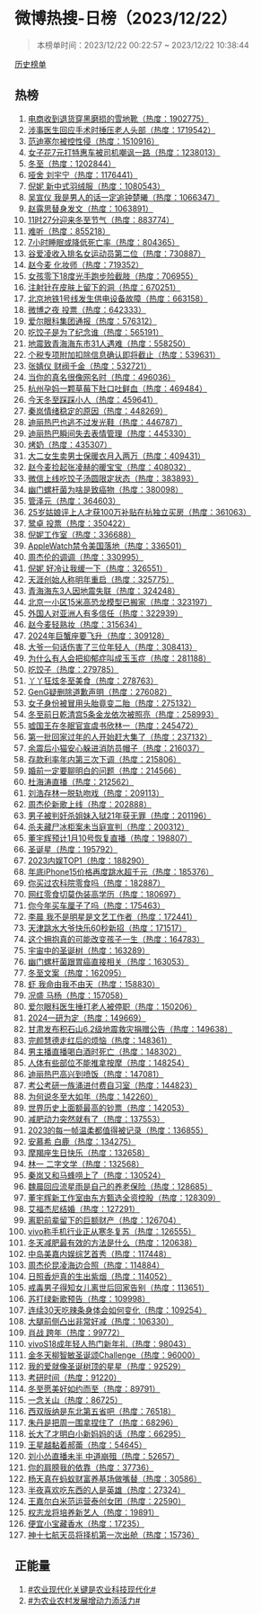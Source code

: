 <h1>
微博热搜-日榜（2023/12/22）
</h1>
<blockquote>
<p>
本榜单时间：2023/12/22 00:22:57 ~ 2023/12/22 10:38:44
</p>
</blockquote>
<p>
<a href="https://github.com/daifee/weibo-hot-search/tree/main/archives/daily">历史榜单</a>
</p>
<h2>
热榜
</h2>
<ol>

<li>
<a href="https://s.weibo.com/weibo?q=%23%E7%94%B5%E5%95%86%E6%94%B6%E5%88%B0%E9%80%80%E8%B4%A7%E7%A9%BF%E9%BB%91%E7%A3%A8%E6%8D%9F%E7%9A%84%E9%9B%AA%E5%9C%B0%E9%9D%B4%23" target="weibo">
电商收到退货穿黑磨损的雪地靴（热度：1902775）
</a>
</li>

<li>
<a href="https://s.weibo.com/weibo?q=%23%E6%B6%89%E4%BA%8B%E5%8C%BB%E7%94%9F%E5%9B%9E%E5%BA%94%E6%89%8B%E6%9C%AF%E6%97%B6%E6%8D%B6%E5%8E%8B%E8%80%81%E4%BA%BA%E5%A4%B4%E9%83%A8%23" target="weibo">
涉事医生回应手术时捶压老人头部（热度：1719542）
</a>
</li>

<li>
<a href="https://s.weibo.com/weibo?q=%23%E8%8C%83%E8%BF%AA%E5%A1%9E%E5%B0%94%E8%A2%AB%E6%8E%A7%E6%80%A7%E4%BE%B5%23" target="weibo">
范迪塞尔被控性侵（热度：1510916）
</a>
</li>

<li>
<a href="https://s.weibo.com/weibo?q=%23%E5%A5%B3%E5%AD%90%E8%8A%B17%E5%85%83%E6%89%93%E7%89%B9%E6%83%A0%E8%BD%A6%E8%A2%AB%E5%8F%B8%E6%9C%BA%E5%98%B2%E8%AE%BD%E4%B8%80%E8%B7%AF%23" target="weibo">
女子花7元打特惠车被司机嘲讽一路（热度：1238013）
</a>
</li>

<li>
<a href="https://s.weibo.com/weibo?q=%23%E5%86%AC%E8%87%B3%23" target="weibo">
冬至（热度：1202844）
</a>
</li>

<li>
<a href="https://s.weibo.com/weibo?q=%23%E5%93%91%E8%88%8D%20%E5%88%98%E5%AE%87%E5%AE%81%23" target="weibo">
哑舍 刘宇宁（热度：1176441）
</a>
</li>

<li>
<a href="https://s.weibo.com/weibo?q=%23%E5%80%AA%E5%A6%AE%20%E6%96%B0%E4%B8%AD%E5%BC%8F%E7%BE%BD%E7%BB%92%E6%9C%8D%23" target="weibo">
倪妮 新中式羽绒服（热度：1080543）
</a>
</li>

<li>
<a href="https://s.weibo.com/weibo?q=%23%E5%90%B4%E5%AE%A3%E4%BB%AA%20%E6%88%91%E6%98%AF%E7%94%B7%E4%BA%BA%E7%9A%84%E8%AF%9D%E4%B8%80%E5%AE%9A%E8%BF%BD%E9%92%9F%E6%A5%9A%E6%9B%A6%23" target="weibo">
吴宣仪 我是男人的话一定追钟楚曦（热度：1066347）
</a>
</li>

<li>
<a href="https://s.weibo.com/weibo?q=%23%E8%B5%B5%E9%9C%B2%E6%80%9D%E6%9B%BF%E8%BA%AB%E5%8F%91%E6%96%87%23" target="weibo">
赵露思替身发文（热度：1063891）
</a>
</li>

<li>
<a href="https://s.weibo.com/weibo?q=%2311%E6%97%B627%E5%88%86%E8%BF%8E%E6%9D%A5%E5%86%AC%E8%87%B3%E8%8A%82%E6%B0%94%23" target="weibo">
11时27分迎来冬至节气（热度：883774）
</a>
</li>

<li>
<a href="https://s.weibo.com/weibo?q=%23%E9%9A%BE%E5%90%AC%23" target="weibo">
难听（热度：855218）
</a>
</li>

<li>
<a href="https://s.weibo.com/weibo?q=%237%E5%B0%8F%E6%97%B6%E7%9D%A1%E7%9C%A0%E6%88%96%E9%99%8D%E4%BD%8E%E6%AD%BB%E4%BA%A1%E7%8E%87%23" target="weibo">
7小时睡眠或降低死亡率（热度：804365）
</a>
</li>

<li>
<a href="https://s.weibo.com/weibo?q=%23%E8%B0%B7%E7%88%B1%E5%87%8C%E6%94%B6%E5%85%A5%E6%8E%92%E5%90%8D%E5%A5%B3%E8%BF%90%E5%8A%A8%E5%91%98%E7%AC%AC%E4%BA%8C%E4%BD%8D%23" target="weibo">
谷爱凌收入排名女运动员第二位（热度：730887）
</a>
</li>

<li>
<a href="https://s.weibo.com/weibo?q=%23%E8%B5%B5%E4%BB%8A%E9%BA%A6%20%E5%8C%96%E5%A6%86%E5%B8%88%23" target="weibo">
赵今麦 化妆师（热度：719352）
</a>
</li>

<li>
<a href="https://s.weibo.com/weibo?q=%23%E5%A5%B3%E5%AD%A9%E9%9B%B6%E4%B8%8B18%E5%BA%A6%E5%85%89%E6%89%8B%E8%B7%91%E6%AD%A5%E9%99%A9%E6%88%AA%E8%82%A2%23" target="weibo">
女孩零下18度光手跑步险截肢（热度：706955）
</a>
</li>

<li>
<a href="https://s.weibo.com/weibo?q=%23%E6%B3%A8%E5%B0%84%E9%92%88%E5%9C%A8%E7%9A%AE%E8%82%A4%E4%B8%8A%E7%95%99%E4%B8%8B%E7%9A%84%E6%B4%9E%23" target="weibo">
注射针在皮肤上留下的洞（热度：670251）
</a>
</li>

<li>
<a href="https://s.weibo.com/weibo?q=%23%E5%8C%97%E4%BA%AC%E5%9C%B0%E9%93%811%E5%8F%B7%E7%BA%BF%E5%8F%91%E7%94%9F%E4%BE%9B%E7%94%B5%E8%AE%BE%E5%A4%87%E6%95%85%E9%9A%9C%23" target="weibo">
北京地铁1号线发生供电设备故障（热度：663158）
</a>
</li>

<li>
<a href="https://s.weibo.com/weibo?q=%23%E5%BE%AE%E5%8D%9A%E4%B9%8B%E5%A4%9C%20%E6%8A%95%E7%A5%A8%23" target="weibo">
微博之夜 投票（热度：642333）
</a>
</li>

<li>
<a href="https://s.weibo.com/weibo?q=%23%E7%88%B1%E5%B0%94%E7%9C%BC%E7%A7%91%E9%9B%86%E5%9B%A2%E9%80%9A%E6%8A%A5%23" target="weibo">
爱尔眼科集团通报（热度：576312）
</a>
</li>

<li>
<a href="https://s.weibo.com/weibo?q=%23%E5%90%83%E9%A5%BA%E5%AD%90%E6%98%AF%E4%B8%BA%E4%BA%86%E7%BA%AA%E5%BF%B5%E8%B0%81%23" target="weibo">
吃饺子是为了纪念谁（热度：565191）
</a>
</li>

<li>
<a href="https://s.weibo.com/weibo?q=%23%E5%9C%B0%E9%9C%87%E8%87%B4%E9%9D%92%E6%B5%B7%E6%B5%B7%E4%B8%9C%E5%B8%8231%E4%BA%BA%E9%81%87%E9%9A%BE%23" target="weibo">
地震致青海海东市31人遇难（热度：558250）
</a>
</li>

<li>
<a href="https://s.weibo.com/weibo?q=%23%E4%B8%AA%E7%A8%8E%E4%B8%93%E9%A1%B9%E9%99%84%E5%8A%A0%E6%89%A3%E9%99%A4%E4%BF%A1%E6%81%AF%E7%A1%AE%E8%AE%A4%E5%8D%B3%E5%B0%86%E6%88%AA%E6%AD%A2%23" target="weibo">
个税专项附加扣除信息确认即将截止（热度：539631）
</a>
</li>

<li>
<a href="https://s.weibo.com/weibo?q=%23%E5%BC%A0%E5%A9%A7%E4%BB%AA%20%E8%B4%A2%E9%98%80%E5%8D%83%E9%87%91%23" target="weibo">
张婧仪 财阀千金（热度：532721）
</a>
</li>

<li>
<a href="https://s.weibo.com/weibo?q=%23%E5%BD%93%E4%BD%A0%E7%9A%84%E7%9C%9F%E5%90%8D%E5%BE%88%E5%83%8F%E7%BD%91%E5%90%8D%E6%97%B6%23" target="weibo">
当你的真名很像网名时（热度：496036）
</a>
</li>

<li>
<a href="https://s.weibo.com/weibo?q=%23%E6%9D%AD%E5%B7%9E%E5%AD%95%E5%A6%88%E4%B8%80%E9%A2%97%E8%8D%89%E8%8E%93%E4%B8%8B%E8%82%9A%E5%8F%A3%E5%90%90%E9%B2%9C%E8%A1%80%23" target="weibo">
杭州孕妈一颗草莓下肚口吐鲜血（热度：469484）
</a>
</li>

<li>
<a href="https://s.weibo.com/weibo?q=%23%E4%BB%8A%E5%A4%A9%E5%86%AC%E8%87%B3%E8%B8%A9%E8%B8%A9%E5%B0%8F%E4%BA%BA%23" target="weibo">
今天冬至踩踩小人（热度：459641）
</a>
</li>

<li>
<a href="https://s.weibo.com/weibo?q=%23%E7%A7%A6%E5%B2%9A%E6%83%85%E7%BB%AA%E7%A8%B3%E5%AE%9A%E7%9A%84%E5%8E%9F%E5%9B%A0%23" target="weibo">
秦岚情绪稳定的原因（热度：448269）
</a>
</li>

<li>
<a href="https://s.weibo.com/weibo?q=%23%E8%BF%AA%E4%B8%BD%E7%83%AD%E5%B7%B4%E4%B9%9F%E9%80%83%E4%B8%8D%E8%BF%87%E5%8F%91%E5%85%89%E9%9E%8B%23" target="weibo">
迪丽热巴也逃不过发光鞋（热度：446787）
</a>
</li>

<li>
<a href="https://s.weibo.com/weibo?q=%23%E8%BF%AA%E4%B8%BD%E7%83%AD%E5%B7%B4%E7%9E%AC%E9%97%B4%E5%A4%B1%E5%8E%BB%E8%A1%A8%E6%83%85%E7%AE%A1%E7%90%86%23" target="weibo">
迪丽热巴瞬间失去表情管理（热度：445330）
</a>
</li>

<li>
<a href="https://s.weibo.com/weibo?q=%23%E7%83%A4%E5%A5%B6%23" target="weibo">
烤奶（热度：435307）
</a>
</li>

<li>
<a href="https://s.weibo.com/weibo?q=%23%E5%A4%A7%E4%BA%8C%E5%A5%B3%E7%94%9F%E5%8D%96%E7%94%B7%E5%A3%AB%E4%BF%9D%E6%9A%96%E8%A1%A3%E6%9C%88%E5%85%A5%E4%B8%A4%E4%B8%87%23" target="weibo">
大二女生卖男士保暖衣月入两万（热度：409431）
</a>
</li>

<li>
<a href="https://s.weibo.com/weibo?q=%23%E8%B5%B5%E4%BB%8A%E9%BA%A6%E6%8D%A1%E8%B5%B7%E5%BC%A0%E5%87%8C%E8%B5%AB%E7%9A%84%E6%9A%96%E5%AE%9D%E5%AE%9D%23" target="weibo">
赵今麦捡起张凌赫的暖宝宝（热度：408032）
</a>
</li>

<li>
<a href="https://s.weibo.com/weibo?q=%23%E5%BE%AE%E4%BF%A1%E4%B8%8A%E7%BA%BF%E5%90%83%E9%A5%BA%E5%AD%90%E6%B1%A4%E5%9C%86%E9%99%90%E5%AE%9A%E7%8A%B6%E6%80%81%23" target="weibo">
微信上线吃饺子汤圆限定状态（热度：383893）
</a>
</li>

<li>
<a href="https://s.weibo.com/weibo?q=%23%E5%B9%BD%E9%97%A8%E8%9E%BA%E6%9D%86%E8%8F%8C%E4%B8%BA%E5%95%A5%E6%98%AF%E8%87%B4%E7%99%8C%E7%89%A9%23" target="weibo">
幽门螺杆菌为啥是致癌物（热度：380098）
</a>
</li>

<li>
<a href="https://s.weibo.com/weibo?q=%23%E7%AE%A1%E6%B3%BD%E5%85%83%23" target="weibo">
管泽元（热度：364603）
</a>
</li>

<li>
<a href="https://s.weibo.com/weibo?q=%2325%E5%B2%81%E5%A7%91%E5%A8%98%E8%AF%84%E4%B8%8A%E4%BA%BA%E6%89%8D%E8%8E%B7100%E4%B8%87%E8%A1%A5%E8%B4%B4%E5%9C%A8%E6%9D%AD%E7%8B%AC%E7%AB%8B%E4%B9%B0%E6%88%BF%23" target="weibo">
25岁姑娘评上人才获100万补贴在杭独立买房（热度：361063）
</a>
</li>

<li>
<a href="https://s.weibo.com/weibo?q=%23%E9%B9%AD%E5%8D%93%20%E6%8A%95%E7%A5%A8%23" target="weibo">
鹭卓 投票（热度：350422）
</a>
</li>

<li>
<a href="https://s.weibo.com/weibo?q=%23%E5%80%AA%E5%A6%AE%E5%B7%A5%E4%BD%9C%E5%AE%A4%23" target="weibo">
倪妮工作室（热度：336688）
</a>
</li>

<li>
<a href="https://s.weibo.com/weibo?q=%23AppleWatch%E7%A6%81%E4%BB%A4%E7%BE%8E%E5%9B%BD%E8%90%BD%E5%9C%B0%23" target="weibo">
AppleWatch禁令美国落地（热度：336501）
</a>
</li>

<li>
<a href="https://s.weibo.com/weibo?q=%23%E5%91%A8%E6%9D%B0%E4%BC%A6%E7%9A%84%E8%B0%83%E8%B0%83%23" target="weibo">
周杰伦的调调（热度：330995）
</a>
</li>

<li>
<a href="https://s.weibo.com/weibo?q=%23%E5%80%AA%E5%A6%AE%20%E5%A5%BD%E5%86%B7%E8%AE%A9%E6%88%91%E7%BC%93%E4%B8%80%E4%B8%8B%23" target="weibo">
倪妮 好冷让我缓一下（热度：326551）
</a>
</li>

<li>
<a href="https://s.weibo.com/weibo?q=%23%E5%A4%A9%E6%B6%AF%E5%88%9B%E5%A7%8B%E4%BA%BA%E7%A7%B0%E6%98%8E%E5%B9%B4%E9%87%8D%E5%90%AF%23" target="weibo">
天涯创始人称明年重启（热度：325775）
</a>
</li>

<li>
<a href="https://s.weibo.com/weibo?q=%23%E9%9D%92%E6%B5%B7%E6%B5%B7%E4%B8%9C3%E4%BA%BA%E5%9B%A0%E5%9C%B0%E9%9C%87%E5%A4%B1%E8%81%94%23" target="weibo">
青海海东3人因地震失联（热度：324248）
</a>
</li>

<li>
<a href="https://s.weibo.com/weibo?q=%23%E5%8C%97%E4%BA%AC%E4%B8%80%E5%B0%8F%E5%8C%BA15%E7%B1%B3%E9%AB%98%E6%81%90%E9%BE%99%E6%A8%A1%E5%9E%8B%E5%B7%B2%E6%90%AC%E5%AE%B6%23" target="weibo">
北京一小区15米高恐龙模型已搬家（热度：323197）
</a>
</li>

<li>
<a href="https://s.weibo.com/weibo?q=%23%E5%A4%96%E5%9B%BD%E4%BA%BA%E5%AF%B9%E4%BA%9A%E6%B4%B2%E4%BA%BA%E6%9C%89%E5%A4%9A%E4%BF%A1%E4%BB%BB%23" target="weibo">
外国人对亚洲人有多信任（热度：322939）
</a>
</li>

<li>
<a href="https://s.weibo.com/weibo?q=%23%E8%B5%B5%E4%BB%8A%E9%BA%A6%E8%BD%BB%E7%86%9F%E5%A6%86%23" target="weibo">
赵今麦轻熟妆（热度：315634）
</a>
</li>

<li>
<a href="https://s.weibo.com/weibo?q=%232024%E5%B9%B4%E5%B7%A8%E8%9F%B9%E5%BA%A7%E8%A6%81%E9%A3%9E%E5%8D%87%23" target="weibo">
2024年巨蟹座要飞升（热度：309128）
</a>
</li>

<li>
<a href="https://s.weibo.com/weibo?q=%23%E5%A4%A7%E7%88%B7%E4%B8%80%E5%8F%A5%E8%AF%9D%E4%BC%A4%E5%AE%B3%E4%BA%86%E4%B8%89%E4%BD%8D%E5%B9%B4%E8%BD%BB%E4%BA%BA%23" target="weibo">
大爷一句话伤害了三位年轻人（热度：308413）
</a>
</li>

<li>
<a href="https://s.weibo.com/weibo?q=%23%E4%B8%BA%E4%BB%80%E4%B9%88%E6%9C%89%E4%BA%BA%E4%BC%9A%E6%8A%8A%E6%8A%91%E9%83%81%E7%97%87%E5%8F%AB%E6%88%90%E7%8E%89%E7%8E%89%E7%97%87%23" target="weibo">
为什么有人会把抑郁症叫成玉玉症（热度：281188）
</a>
</li>

<li>
<a href="https://s.weibo.com/weibo?q=%23%E5%90%83%E9%A5%BA%E5%AD%90%23" target="weibo">
吃饺子（热度：279785）
</a>
</li>

<li>
<a href="https://s.weibo.com/weibo?q=%23%E4%B8%AB%E4%B8%AB%E7%8B%82%E7%82%AB%E5%86%AC%E8%87%B3%E7%BE%8E%E9%A3%9F%23" target="weibo">
丫丫狂炫冬至美食（热度：278763）
</a>
</li>

<li>
<a href="https://s.weibo.com/weibo?q=%23GenG%E7%96%91%E5%88%A0%E9%99%A4%E9%81%93%E6%AD%89%E5%A3%B0%E6%98%8E%23" target="weibo">
GenG疑删除道歉声明（热度：276082）
</a>
</li>

<li>
<a href="https://s.weibo.com/weibo?q=%23%E5%A5%B3%E5%AD%90%E8%BA%AB%E4%BB%BD%E8%A2%AB%E5%86%92%E7%94%A8%E5%A4%B4%E8%83%8E%E7%AB%9F%E5%8F%98%E4%BA%8C%E8%83%8E%23" target="weibo">
女子身份被冒用头胎竟变二胎（热度：275132）
</a>
</li>

<li>
<a href="https://s.weibo.com/weibo?q=%23%E5%86%AC%E8%87%B3%E5%89%8D%E6%97%A5%E4%B9%BE%E6%B8%85%E5%AE%AB5%E6%9D%A1%E9%87%91%E9%BE%99%E4%BE%9D%E6%AC%A1%E8%A2%AB%E7%85%A7%E4%BA%AE%23" target="weibo">
冬至前日乾清宫5条金龙依次被照亮（热度：258993）
</a>
</li>

<li>
<a href="https://s.weibo.com/weibo?q=%23%E5%98%98%E5%9B%BD%E7%8E%8B%E5%9C%A8%E5%86%AC%E7%9C%A0%E5%AE%98%E5%AE%A3%E8%99%9E%E4%B9%A6%E6%AC%A3%E6%9E%97%E4%B8%80%23" target="weibo">
嘘国王在冬眠官宣虞书欣林一（热度：245472）
</a>
</li>

<li>
<a href="https://s.weibo.com/weibo?q=%23%E7%AC%AC%E4%B8%80%E6%89%B9%E5%9B%9E%E5%AE%B6%E8%BF%87%E5%B9%B4%E7%9A%84%E4%BA%BA%E5%BC%80%E5%A7%8B%E8%B5%B6%E5%A4%A7%E9%9B%86%E4%BA%86%23" target="weibo">
第一批回家过年的人开始赶大集了（热度：237132）
</a>
</li>

<li>
<a href="https://s.weibo.com/weibo?q=%23%E4%BD%99%E9%9C%87%E5%90%8E%E5%B0%8F%E7%8C%AB%E5%AE%89%E5%BF%83%E8%BA%B2%E8%BF%9B%E6%B6%88%E9%98%B2%E5%91%98%E5%B8%BD%E5%AD%90%23" target="weibo">
余震后小猫安心躲进消防员帽子（热度：216037）
</a>
</li>

<li>
<a href="https://s.weibo.com/weibo?q=%23%E5%AD%98%E6%AC%BE%E5%88%A9%E7%8E%87%E5%B9%B4%E5%86%85%E7%AC%AC%E4%B8%89%E6%AC%A1%E4%B8%8B%E8%B0%83%23" target="weibo">
存款利率年内第三次下调（热度：215806）
</a>
</li>

<li>
<a href="https://s.weibo.com/weibo?q=%23%E5%A9%9A%E5%89%8D%E4%B8%80%E5%AE%9A%E8%A6%81%E8%81%8A%E6%98%8E%E7%99%BD%E7%9A%84%E9%97%AE%E9%A2%98%23" target="weibo">
婚前一定要聊明白的问题（热度：214566）
</a>
</li>

<li>
<a href="https://s.weibo.com/weibo?q=%23%E6%9D%9C%E6%B5%B7%E6%B6%9B%E7%9B%B4%E6%92%AD%23" target="weibo">
杜海涛直播（热度：212562）
</a>
</li>

<li>
<a href="https://s.weibo.com/weibo?q=%23%E5%88%98%E6%B5%A9%E5%AD%98%E6%9E%97%E4%B8%80%E8%84%B1%E8%BD%A8%E5%90%BB%E6%88%8F%23" target="weibo">
刘浩存林一脱轨吻戏（热度：209113）
</a>
</li>

<li>
<a href="https://s.weibo.com/weibo?q=%23%E5%91%A8%E6%9D%B0%E4%BC%A6%E6%96%B0%E6%AD%8C%E4%B8%8A%E7%BA%BF%23" target="weibo">
周杰伦新歌上线（热度：202888）
</a>
</li>

<li>
<a href="https://s.weibo.com/weibo?q=%23%E7%94%B7%E5%AD%90%E8%A2%AB%E5%88%A4%E5%A5%B8%E6%9D%80%E5%A7%90%E5%A6%B9%E5%85%A5%E7%8B%B121%E5%B9%B4%E8%8E%B7%E6%97%A0%E7%BD%AA%23" target="weibo">
男子被判奸杀姐妹入狱21年获无罪（热度：201196）
</a>
</li>

<li>
<a href="https://s.weibo.com/weibo?q=%23%E6%9D%80%E5%A4%AB%E8%97%8F%E5%B0%B8%E5%86%B0%E6%9F%9C%E6%A1%88%E6%9C%AA%E5%BD%93%E5%BA%AD%E5%AE%A3%E5%88%A4%23" target="weibo">
杀夫藏尸冰柜案未当庭宣判（热度：200312）
</a>
</li>

<li>
<a href="https://s.weibo.com/weibo?q=%23%E8%91%A3%E5%AE%87%E8%BE%89%E9%A2%84%E8%AE%A11%E6%9C%8810%E5%8F%B7%E6%81%A2%E5%A4%8D%E7%9B%B4%E6%92%AD%23" target="weibo">
董宇辉预计1月10号恢复直播（热度：198807）
</a>
</li>

<li>
<a href="https://s.weibo.com/weibo?q=%23%E5%9C%A3%E8%AF%9E%E6%98%9F%23" target="weibo">
圣诞星（热度：195792）
</a>
</li>

<li>
<a href="https://s.weibo.com/weibo?q=%232023%E5%86%85%E5%A8%B1TOP1%23" target="weibo">
2023内娱TOP1（热度：188290）
</a>
</li>

<li>
<a href="https://s.weibo.com/weibo?q=%23%E5%B9%B4%E5%BA%95iPhone15%E4%BB%B7%E6%A0%BC%E5%86%8D%E5%BA%A6%E8%B7%B3%E6%B0%B4%E8%B6%85%E5%8D%83%E5%85%83%23" target="weibo">
年底iPhone15价格再度跳水超千元（热度：185376）
</a>
</li>

<li>
<a href="https://s.weibo.com/weibo?q=%23%E4%BD%A0%E4%B9%B0%E8%BF%87%E5%86%9C%E7%A7%91%E9%99%A2%E9%9B%B6%E9%A3%9F%E5%90%97%23" target="weibo">
你买过农科院零食吗（热度：182887）
</a>
</li>

<li>
<a href="https://s.weibo.com/weibo?q=%23%E7%BD%91%E7%BA%A2%E9%9B%B6%E9%A3%9F%E5%88%87%E8%8E%AB%E4%BC%AA%E8%A3%85%E9%AB%98%E5%AD%A6%E5%8E%86%23" target="weibo">
网红零食切莫伪装高学历（热度：180697）
</a>
</li>

<li>
<a href="https://s.weibo.com/weibo?q=%23%E4%BD%A0%E4%BB%8A%E5%B9%B4%E4%B9%B0%E8%BD%A6%E5%8E%98%E5%AD%90%E4%BA%86%E5%90%97%23" target="weibo">
你今年买车厘子了吗（热度：175463）
</a>
</li>

<li>
<a href="https://s.weibo.com/weibo?q=%23%E6%9D%8E%E6%99%A8%20%E6%88%91%E4%B8%8D%E6%98%AF%E6%98%8E%E6%98%9F%E6%98%AF%E6%96%87%E8%89%BA%E5%B7%A5%E4%BD%9C%E8%80%85%23" target="weibo">
李晨 我不是明星是文艺工作者（热度：172441）
</a>
</li>

<li>
<a href="https://s.weibo.com/weibo?q=%23%E5%A4%A9%E6%B4%A5%E8%B7%B3%E6%B0%B4%E5%A4%A7%E7%88%B7%E5%BF%AB%E4%B9%9060%E7%A7%92%E6%96%B0%E6%8B%9B%23" target="weibo">
天津跳水大爷快乐60秒新招（热度：171517）
</a>
</li>

<li>
<a href="https://s.weibo.com/weibo?q=%23%E8%BF%99%E4%B8%AA%E6%8B%A5%E6%8A%B1%E7%9C%9F%E7%9A%84%E5%8F%AF%E8%83%BD%E6%94%B9%E5%8F%98%E5%AD%A9%E5%AD%90%E4%B8%80%E7%94%9F%23" target="weibo">
这个拥抱真的可能改变孩子一生（热度：164783）
</a>
</li>

<li>
<a href="https://s.weibo.com/weibo?q=%23%E5%AE%87%E5%AE%99%E4%B8%AD%E7%9A%84%E5%9C%A3%E8%AF%9E%E6%A0%91%23" target="weibo">
宇宙中的圣诞树（热度：163289）
</a>
</li>

<li>
<a href="https://s.weibo.com/weibo?q=%23%E5%B9%BD%E9%97%A8%E8%9E%BA%E6%9D%86%E8%8F%8C%E8%B7%9F%E8%83%83%E7%99%8C%E7%9B%B4%E6%8E%A5%E7%9B%B8%E5%85%B3%23" target="weibo">
幽门螺杆菌跟胃癌直接相关（热度：163053）
</a>
</li>

<li>
<a href="https://s.weibo.com/weibo?q=%23%E5%86%AC%E8%87%B3%E6%96%87%E6%A1%88%23" target="weibo">
冬至文案（热度：162095）
</a>
</li>

<li>
<a href="https://s.weibo.com/weibo?q=%23%E8%99%BE%20%E6%88%91%E5%91%BD%E7%94%B1%E6%88%91%E4%B8%8D%E7%94%B1%E5%A4%A9%23" target="weibo">
虾 我命由我不由天（热度：158830）
</a>
</li>

<li>
<a href="https://s.weibo.com/weibo?q=%23%E5%86%B5%E7%9B%9B%20%E9%A9%AC%E6%9D%A8%23" target="weibo">
况盛 马杨（热度：157058）
</a>
</li>

<li>
<a href="https://s.weibo.com/weibo?q=%23%E7%88%B1%E5%B0%94%E7%9C%BC%E7%A7%91%E5%8C%BB%E7%94%9F%E6%8D%B6%E6%89%93%E8%80%81%E4%BA%BA%E8%A2%AB%E5%81%9C%E8%81%8C%23" target="weibo">
爱尔眼科医生捶打老人被停职（热度：150206）
</a>
</li>

<li>
<a href="https://s.weibo.com/weibo?q=%232024%E4%B8%80%E7%A0%94%E4%B8%BA%E5%AE%9A%23" target="weibo">
2024一研为定（热度：149669）
</a>
</li>

<li>
<a href="https://s.weibo.com/weibo?q=%23%E7%94%98%E8%82%83%E5%8F%91%E5%B8%83%E7%A7%AF%E7%9F%B3%E5%B1%B16.2%E7%BA%A7%E5%9C%B0%E9%9C%87%E6%95%91%E7%81%BE%E6%8D%90%E8%B5%A0%E5%85%AC%E5%91%8A%23" target="weibo">
甘肃发布积石山6.2级地震救灾捐赠公告（热度：149638）
</a>
</li>

<li>
<a href="https://s.weibo.com/weibo?q=%23%E5%AE%8C%E9%A2%9C%E6%85%A7%E5%BE%B7%E8%B5%B0%E7%BA%A2%E5%90%8E%E7%9A%84%E7%83%A6%E6%81%BC%23" target="weibo">
完颜慧德走红后的烦恼（热度：148361）
</a>
</li>

<li>
<a href="https://s.weibo.com/weibo?q=%23%E7%94%B7%E4%B8%BB%E6%92%AD%E7%9B%B4%E6%92%AD%E5%96%9D%E7%99%BD%E9%85%92%E6%97%B6%E6%AD%BB%E4%BA%A1%23" target="weibo">
男主播直播喝白酒时死亡（热度：148302）
</a>
</li>

<li>
<a href="https://s.weibo.com/weibo?q=%23%E4%BA%BA%E4%BD%93%E6%9C%89%E4%BA%9B%E9%83%A8%E4%BD%8D%E4%B8%8D%E8%83%BD%E6%8E%A8%E6%8B%BF%E6%8C%89%E6%91%A9%23" target="weibo">
人体有些部位不能推拿按摩（热度：148254）
</a>
</li>

<li>
<a href="https://s.weibo.com/weibo?q=%23%E8%BF%AA%E4%B8%BD%E7%83%AD%E5%B7%B4%E9%AB%98%E5%85%B4%E5%88%B0%E5%96%B7%E9%A5%AD%23" target="weibo">
迪丽热巴高兴到喷饭（热度：147081）
</a>
</li>

<li>
<a href="https://s.weibo.com/weibo?q=%23%E8%80%83%E5%85%AC%E8%80%83%E7%A0%94%E4%B8%80%E6%97%8F%E6%B6%8C%E8%BF%9B%E4%BB%98%E8%B4%B9%E8%87%AA%E4%B9%A0%E5%AE%A4%23" target="weibo">
考公考研一族涌进付费自习室（热度：144823）
</a>
</li>

<li>
<a href="https://s.weibo.com/weibo?q=%23%E4%B8%BA%E4%BD%95%E8%AF%B4%E5%86%AC%E8%87%B3%E5%A4%A7%E5%A6%82%E5%B9%B4%23" target="weibo">
为何说冬至大如年（热度：142260）
</a>
</li>

<li>
<a href="https://s.weibo.com/weibo?q=%23%E4%B8%96%E7%95%8C%E5%8E%86%E5%8F%B2%E4%B8%8A%E9%9D%A2%E9%A2%9D%E6%9C%80%E9%AB%98%E7%9A%84%E9%92%9E%E7%A5%A8%23" target="weibo">
世界历史上面额最高的钞票（热度：142053）
</a>
</li>

<li>
<a href="https://s.weibo.com/weibo?q=%23%E5%87%8F%E8%82%A5%E5%8A%A8%E5%8A%9B%E7%AA%81%E7%84%B6%E5%B0%B1%E6%9C%89%E4%BA%86%23" target="weibo">
减肥动力突然就有了（热度：137553）
</a>
</li>

<li>
<a href="https://s.weibo.com/weibo?q=%232023%E7%9A%84%E6%AF%8F%E4%B8%80%E5%B8%A7%E6%B8%A9%E6%9F%94%E9%83%BD%E5%80%BC%E5%BE%97%E8%A2%AB%E8%AE%B0%E5%BD%95%23" target="weibo">
2023的每一帧温柔都值得被记录（热度：136855）
</a>
</li>

<li>
<a href="https://s.weibo.com/weibo?q=%23%E5%AE%89%E6%85%95%E5%B8%8C%20%E7%99%BD%E9%B9%BF%23" target="weibo">
安慕希 白鹿（热度：134275）
</a>
</li>

<li>
<a href="https://s.weibo.com/weibo?q=%23%E6%91%A9%E7%BE%AF%E5%BA%A7%E7%94%9F%E6%97%A5%E5%BF%AB%E4%B9%90%23" target="weibo">
摩羯座生日快乐（热度：132658）
</a>
</li>

<li>
<a href="https://s.weibo.com/weibo?q=%23%E6%9E%97%E4%B8%80%20%E4%BA%8C%E5%AD%97%E6%96%87%E5%AD%A6%23" target="weibo">
林一 二字文学（热度：132568）
</a>
</li>

<li>
<a href="https://s.weibo.com/weibo?q=%23%E7%A7%A6%E5%B2%9A%E5%8F%88%E5%92%8C%E9%A9%AC%E8%9C%82%E5%94%A0%E4%B8%8A%E4%BA%86%23" target="weibo">
秦岚又和马蜂唠上了（热度：130524）
</a>
</li>

<li>
<a href="https://s.weibo.com/weibo?q=%23%E9%AD%8F%E6%99%A8%E5%9B%9E%E5%BA%94%E6%B5%81%E6%98%9F%E9%9B%A8%E6%98%AF%E8%87%AA%E5%B7%B1%E7%9A%84%E5%85%BB%E8%80%81%E4%BF%9D%E9%99%A9%23" target="weibo">
魏晨回应流星雨是自己的养老保险（热度：128685）
</a>
</li>

<li>
<a href="https://s.weibo.com/weibo?q=%23%E8%91%A3%E5%AE%87%E8%BE%89%E6%96%B0%E5%B7%A5%E4%BD%9C%E5%AE%A4%E7%94%B1%E4%B8%9C%E6%96%B9%E7%94%84%E9%80%89%E5%85%A8%E8%B5%84%E6%8E%A7%E8%82%A1%23" target="weibo">
董宇辉新工作室由东方甄选全资控股（热度：128309）
</a>
</li>

<li>
<a href="https://s.weibo.com/weibo?q=%23%E8%89%BE%E7%A6%8F%E6%9D%B0%E5%B0%BC%E7%BB%93%E5%A9%9A%23" target="weibo">
艾福杰尼结婚（热度：127291）
</a>
</li>

<li>
<a href="https://s.weibo.com/weibo?q=%23%E7%A6%BB%E8%81%8C%E5%89%8D%E8%BE%88%E7%95%99%E4%B8%8B%E7%9A%84%E5%B7%A8%E9%A2%9D%E8%B4%A2%E4%BA%A7%23" target="weibo">
离职前辈留下的巨额财产（热度：126704）
</a>
</li>

<li>
<a href="https://s.weibo.com/weibo?q=%23vivo%E7%A7%B0%E6%89%8B%E6%9C%BA%E8%A1%8C%E4%B8%9A%E6%AD%A3%E4%BB%8E%E5%AF%92%E5%86%AC%E5%A4%8D%E8%8B%8F%23" target="weibo">
vivo称手机行业正从寒冬复苏（热度：126555）
</a>
</li>

<li>
<a href="https://s.weibo.com/weibo?q=%23%E5%86%AC%E5%A4%A9%E5%87%8F%E8%82%A5%E6%9C%80%E6%9C%89%E6%95%88%E7%9A%84%E6%96%B9%E6%B3%95%E6%98%AF%E4%BB%80%E4%B9%88%23" target="weibo">
冬天减肥最有效的方法是什么（热度：120638）
</a>
</li>

<li>
<a href="https://s.weibo.com/weibo?q=%23%E4%B8%AD%E5%B2%9B%E7%BE%8E%E5%98%89%E5%86%85%E5%A8%B1%E7%BB%BC%E8%89%BA%E9%A6%96%E7%A7%80%23" target="weibo">
中岛美嘉内娱综艺首秀（热度：117448）
</a>
</li>

<li>
<a href="https://s.weibo.com/weibo?q=%23%E5%91%A8%E6%9D%B0%E4%BC%A6%E6%98%86%E5%87%8C%E6%B5%B7%E8%BE%B9%E5%90%88%E7%85%A7%23" target="weibo">
周杰伦昆凌海边合照（热度：114884）
</a>
</li>

<li>
<a href="https://s.weibo.com/weibo?q=%23%E6%97%A5%E7%85%A7%E9%A6%99%E7%82%89%E7%9C%9F%E7%9A%84%E7%94%9F%E5%87%BA%E7%B4%AB%E7%83%9F%23" target="weibo">
日照香炉真的生出紫烟（热度：114052）
</a>
</li>

<li>
<a href="https://s.weibo.com/weibo?q=%23%E6%88%92%E6%AF%92%E7%94%B7%E5%AD%90%E5%BE%97%E7%9F%A5%E5%A5%B3%E5%84%BF%E7%A6%BB%E4%B8%96%E5%90%8E%E5%9B%9E%E5%AE%B6%E5%91%8A%E5%88%AB%23" target="weibo">
戒毒男子得知女儿离世后回家告别（热度：113651）
</a>
</li>

<li>
<a href="https://s.weibo.com/weibo?q=%23%E8%8B%8F%E6%89%93%E7%BB%BF%E6%96%B0%E6%AD%8C%E9%A2%84%E5%91%8A%23" target="weibo">
苏打绿新歌预告（热度：109998）
</a>
</li>

<li>
<a href="https://s.weibo.com/weibo?q=%23%E8%BF%9E%E7%BB%AD30%E5%A4%A9%E5%90%83%E8%BE%A3%E6%9D%A1%E8%BA%AB%E4%BD%93%E4%BC%9A%E5%A6%82%E4%BD%95%E5%8F%98%E5%8C%96%23" target="weibo">
连续30天吃辣条身体会如何变化（热度：109254）
</a>
</li>

<li>
<a href="https://s.weibo.com/weibo?q=%23%E5%A4%A7%E8%85%BF%E5%89%8D%E4%BE%A7%E5%87%B8%E5%87%BA%E9%9D%9E%E5%B8%B8%E5%A5%BD%E5%87%8F%23" target="weibo">
大腿前侧凸出非常好减（热度：106330）
</a>
</li>

<li>
<a href="https://s.weibo.com/weibo?q=%23%E8%82%96%E6%88%98%20%E8%B7%A8%E5%B9%B4%23" target="weibo">
肖战 跨年（热度：99772）
</a>
</li>

<li>
<a href="https://s.weibo.com/weibo?q=%23vivoS18%E6%88%90%E5%B9%B4%E8%BD%BB%E4%BA%BA%E7%83%AD%E9%97%A8%E6%96%B0%E5%B9%B4%E7%A4%BC%23" target="weibo">
vivoS18成年轻人热门新年礼（热度：98043）
</a>
</li>

<li>
<a href="https://s.weibo.com/weibo?q=%23%E9%87%91%E5%86%AC%E5%A4%A9%E6%9F%B3%E6%99%BA%E6%95%8F%E5%9C%A3%E8%AF%9E%E9%A2%82Challenge%23" target="weibo">
金冬天柳智敏圣诞颂Challenge（热度：96000）
</a>
</li>

<li>
<a href="https://s.weibo.com/weibo?q=%23%E6%88%91%E7%9A%84%E7%88%B1%E5%B0%B1%E5%83%8F%E5%9C%A3%E8%AF%9E%E6%A0%91%E9%A1%B6%E7%9A%84%E6%98%9F%E6%98%9F%23" target="weibo">
我的爱就像圣诞树顶的星星（热度：92529）
</a>
</li>

<li>
<a href="https://s.weibo.com/weibo?q=%23%E8%80%83%E7%A0%94%E6%97%B6%E9%97%B4%23" target="weibo">
考研时间（热度：91220）
</a>
</li>

<li>
<a href="https://s.weibo.com/weibo?q=%23%E5%86%AC%E8%87%B3%E6%84%BF%E7%BE%8E%E5%A5%BD%E5%A6%82%E7%BA%A6%E8%80%8C%E8%87%B3%23" target="weibo">
冬至愿美好如约而至（热度：89791）
</a>
</li>

<li>
<a href="https://s.weibo.com/weibo?q=%23%E4%B8%80%E5%BF%B5%E5%85%B3%E5%B1%B1%23" target="weibo">
一念关山（热度：86725）
</a>
</li>

<li>
<a href="https://s.weibo.com/weibo?q=%23%E8%A5%BF%E5%8F%8C%E7%89%88%E7%BA%B3%E6%98%AF%E4%B8%9C%E5%8C%97%E7%AC%AC%E4%BA%94%E7%9C%81%E5%90%A7%23" target="weibo">
西双版纳是东北第五省吧（热度：76518）
</a>
</li>

<li>
<a href="https://s.weibo.com/weibo?q=%23%E6%9C%B1%E4%B8%B9%E6%98%AF%E6%8A%8A%E5%91%A8%E4%B8%80%E5%9B%B4%E6%8B%BF%E6%8D%8F%E4%BD%8F%E4%BA%86%23" target="weibo">
朱丹是把周一围拿捏住了（热度：68296）
</a>
</li>

<li>
<a href="https://s.weibo.com/weibo?q=%23%E9%95%BF%E5%A4%A7%E4%BA%86%E6%89%8D%E6%98%8E%E7%99%BD%E5%B0%8F%E6%96%B0%E5%A6%88%E5%A6%88%E7%9A%84%E8%AF%9D%23" target="weibo">
长大了才明白小新妈妈的话（热度：66295）
</a>
</li>

<li>
<a href="https://s.weibo.com/weibo?q=%23%E7%8E%8B%E6%98%9F%E8%B6%8A%E9%BB%8F%E7%9D%80%E9%83%9D%E8%95%BE%23" target="weibo">
王星越黏着郝蕾（热度：54645）
</a>
</li>

<li>
<a href="https://s.weibo.com/weibo?q=%23%E5%88%98%E5%B0%8F%E6%80%82%E7%9B%B4%E6%92%AD%E6%9C%AA%E5%8D%8A%20%E4%B8%AD%E9%81%93%E5%B4%A9%E6%AE%82%23" target="weibo">
刘小怂直播未半 中道崩殂（热度：52657）
</a>
</li>

<li>
<a href="https://s.weibo.com/weibo?q=%23%E4%BD%A0%E7%9A%84%E8%82%A9%E8%86%80%E6%88%91%E7%9A%84%E4%BE%9D%E9%9D%A0%23" target="weibo">
你的肩膀我的依靠（热度：37736）
</a>
</li>

<li>
<a href="https://s.weibo.com/weibo?q=%23%E6%9D%A8%E5%A4%A9%E7%9C%9F%E5%9C%A8%E8%9A%82%E8%9A%81%E8%B4%A2%E5%AF%8C%E5%85%BB%E5%9F%BA%E5%9C%BA%E5%81%9A%E5%98%B4%E6%9B%BF%23" target="weibo">
杨天真在蚂蚁财富养基场做嘴替（热度：30586）
</a>
</li>

<li>
<a href="https://s.weibo.com/weibo?q=%23%E5%8D%8A%E5%A4%9C%E5%96%9C%E6%AC%A2%E5%90%83%E4%B8%9C%E8%A5%BF%E7%9A%84%E4%BA%BA%E6%98%AF%E8%8B%B1%E9%9B%84%23" target="weibo">
半夜喜欢吃东西的人是英雄（热度：27324）
</a>
</li>

<li>
<a href="https://s.weibo.com/weibo?q=%23%E7%8E%8B%E5%98%89%E5%B0%94%E7%99%BD%E7%B1%B3%E8%8C%83%E8%BF%90%E8%90%A5%E6%B3%B0%E5%88%9B%E5%A5%B3%E5%9B%A2%23" target="weibo">
王嘉尔白米范运营泰创女团（热度：22590）
</a>
</li>

<li>
<a href="https://s.weibo.com/weibo?q=%23%E6%9D%83%E5%BF%97%E9%BE%99%E5%B0%86%E5%9F%B9%E5%85%BB%E6%96%B0%E8%89%BA%E4%BA%BA%23" target="weibo">
权志龙将培养新艺人（热度：19891）
</a>
</li>

<li>
<a href="https://s.weibo.com/weibo?q=%23%E4%BE%BF%E5%AE%9C%E5%B0%8F%E5%AE%9D%E8%97%8F%E9%A6%99%E6%B0%B4%23" target="weibo">
便宜小宝藏香水（热度：17235）
</a>
</li>

<li>
<a href="https://s.weibo.com/weibo?q=%23%E7%A5%9E%E5%8D%81%E4%B8%83%E8%88%AA%E5%A4%A9%E5%91%98%E5%B0%86%E6%8B%A9%E6%9C%BA%E7%AC%AC%E4%B8%80%E6%AC%A1%E5%87%BA%E8%88%B1%23" target="weibo">
神十七航天员将择机第一次出舱（热度：15736）
</a>
</li>

</ol>
<h2>
正能量
</h2>
<ol>

<li>
<a href="https://s.weibo.com/weibo?q=%23%23%E5%86%9C%E4%B8%9A%E7%8E%B0%E4%BB%A3%E5%8C%96%E5%85%B3%E9%94%AE%E6%98%AF%E5%86%9C%E4%B8%9A%E7%A7%91%E6%8A%80%E7%8E%B0%E4%BB%A3%E5%8C%96%23%23" target="weibo">
#农业现代化关键是农业科技现代化#
</a>
</li>

<li>
<a href="https://s.weibo.com/weibo?q=%23%23%E4%B8%BA%E5%86%9C%E4%B8%9A%E5%86%9C%E6%9D%91%E5%8F%91%E5%B1%95%E5%A2%9E%E5%8A%A8%E5%8A%9B%E6%B7%BB%E6%B4%BB%E5%8A%9B%23%23" target="weibo">
#为农业农村发展增动力添活力#
</a>
</li>

</ol>